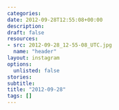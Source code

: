 ```yaml
---
categories:
date: 2012-09-28T12:55:08+00:00
description:
draft: false
resources:
- src: 2012-09-28_12-55-08_UTC.jpg
  name: "header"
layout: instagram
options:
  unlisted: false
stories:
subtitle:
title: "2012-09-28"
tags: []
---
```


 
